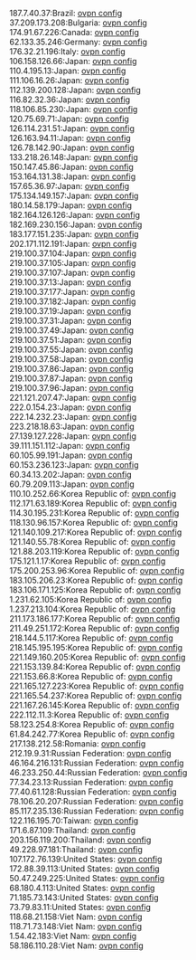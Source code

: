 187.7.40.37:Brazil: [ovpn config](vpn/187_7_40_37.ovpn)  
37.209.173.208:Bulgaria: [ovpn config](vpn/37_209_173_208.ovpn)  
174.91.67.226:Canada: [ovpn config](vpn/174_91_67_226.ovpn)  
62.133.35.246:Germany: [ovpn config](vpn/62_133_35_246.ovpn)  
176.32.21.196:Italy: [ovpn config](vpn/176_32_21_196.ovpn)  
106.158.126.66:Japan: [ovpn config](vpn/106_158_126_66.ovpn)  
110.4.195.13:Japan: [ovpn config](vpn/110_4_195_13.ovpn)  
111.106.16.26:Japan: [ovpn config](vpn/111_106_16_26.ovpn)  
112.139.200.128:Japan: [ovpn config](vpn/112_139_200_128.ovpn)  
116.82.32.36:Japan: [ovpn config](vpn/116_82_32_36.ovpn)  
118.106.85.230:Japan: [ovpn config](vpn/118_106_85_230.ovpn)  
120.75.69.71:Japan: [ovpn config](vpn/120_75_69_71.ovpn)  
126.114.231.51:Japan: [ovpn config](vpn/126_114_231_51.ovpn)  
126.163.94.11:Japan: [ovpn config](vpn/126_163_94_11.ovpn)  
126.78.142.90:Japan: [ovpn config](vpn/126_78_142_90.ovpn)  
133.218.26.148:Japan: [ovpn config](vpn/133_218_26_148.ovpn)  
150.147.45.86:Japan: [ovpn config](vpn/150_147_45_86.ovpn)  
153.164.131.38:Japan: [ovpn config](vpn/153_164_131_38.ovpn)  
157.65.36.97:Japan: [ovpn config](vpn/157_65_36_97.ovpn)  
175.134.149.157:Japan: [ovpn config](vpn/175_134_149_157.ovpn)  
180.14.58.179:Japan: [ovpn config](vpn/180_14_58_179.ovpn)  
182.164.126.126:Japan: [ovpn config](vpn/182_164_126_126.ovpn)  
182.169.230.156:Japan: [ovpn config](vpn/182_169_230_156.ovpn)  
183.177.151.235:Japan: [ovpn config](vpn/183_177_151_235.ovpn)  
202.171.112.191:Japan: [ovpn config](vpn/202_171_112_191.ovpn)  
219.100.37.104:Japan: [ovpn config](vpn/219_100_37_104.ovpn)  
219.100.37.105:Japan: [ovpn config](vpn/219_100_37_105.ovpn)  
219.100.37.107:Japan: [ovpn config](vpn/219_100_37_107.ovpn)  
219.100.37.13:Japan: [ovpn config](vpn/219_100_37_13.ovpn)  
219.100.37.177:Japan: [ovpn config](vpn/219_100_37_177.ovpn)  
219.100.37.182:Japan: [ovpn config](vpn/219_100_37_182.ovpn)  
219.100.37.19:Japan: [ovpn config](vpn/219_100_37_19.ovpn)  
219.100.37.31:Japan: [ovpn config](vpn/219_100_37_31.ovpn)  
219.100.37.49:Japan: [ovpn config](vpn/219_100_37_49.ovpn)  
219.100.37.51:Japan: [ovpn config](vpn/219_100_37_51.ovpn)  
219.100.37.55:Japan: [ovpn config](vpn/219_100_37_55.ovpn)  
219.100.37.58:Japan: [ovpn config](vpn/219_100_37_58.ovpn)  
219.100.37.86:Japan: [ovpn config](vpn/219_100_37_86.ovpn)  
219.100.37.87:Japan: [ovpn config](vpn/219_100_37_87.ovpn)  
219.100.37.96:Japan: [ovpn config](vpn/219_100_37_96.ovpn)  
221.121.207.47:Japan: [ovpn config](vpn/221_121_207_47.ovpn)  
222.0.154.23:Japan: [ovpn config](vpn/222_0_154_23.ovpn)  
222.14.232.23:Japan: [ovpn config](vpn/222_14_232_23.ovpn)  
223.218.18.63:Japan: [ovpn config](vpn/223_218_18_63.ovpn)  
27.139.127.228:Japan: [ovpn config](vpn/27_139_127_228.ovpn)  
39.111.151.112:Japan: [ovpn config](vpn/39_111_151_112.ovpn)  
60.105.99.191:Japan: [ovpn config](vpn/60_105_99_191.ovpn)  
60.153.236.123:Japan: [ovpn config](vpn/60_153_236_123.ovpn)  
60.34.13.202:Japan: [ovpn config](vpn/60_34_13_202.ovpn)  
60.79.209.113:Japan: [ovpn config](vpn/60_79_209_113.ovpn)  
110.10.252.66:Korea Republic of: [ovpn config](vpn/110_10_252_66.ovpn)  
112.171.63.189:Korea Republic of: [ovpn config](vpn/112_171_63_189.ovpn)  
114.30.195.231:Korea Republic of: [ovpn config](vpn/114_30_195_231.ovpn)  
118.130.96.157:Korea Republic of: [ovpn config](vpn/118_130_96_157.ovpn)  
121.140.109.217:Korea Republic of: [ovpn config](vpn/121_140_109_217.ovpn)  
121.140.55.78:Korea Republic of: [ovpn config](vpn/121_140_55_78.ovpn)  
121.88.203.119:Korea Republic of: [ovpn config](vpn/121_88_203_119.ovpn)  
175.121.1.17:Korea Republic of: [ovpn config](vpn/175_121_1_17.ovpn)  
175.200.253.96:Korea Republic of: [ovpn config](vpn/175_200_253_96.ovpn)  
183.105.206.23:Korea Republic of: [ovpn config](vpn/183_105_206_23.ovpn)  
183.106.171.125:Korea Republic of: [ovpn config](vpn/183_106_171_125.ovpn)  
1.231.62.105:Korea Republic of: [ovpn config](vpn/1_231_62_105.ovpn)  
1.237.213.104:Korea Republic of: [ovpn config](vpn/1_237_213_104.ovpn)  
211.173.186.177:Korea Republic of: [ovpn config](vpn/211_173_186_177.ovpn)  
211.49.251.172:Korea Republic of: [ovpn config](vpn/211_49_251_172.ovpn)  
218.144.5.117:Korea Republic of: [ovpn config](vpn/218_144_5_117.ovpn)  
218.145.195.195:Korea Republic of: [ovpn config](vpn/218_145_195_195.ovpn)  
221.149.160.205:Korea Republic of: [ovpn config](vpn/221_149_160_205.ovpn)  
221.153.139.84:Korea Republic of: [ovpn config](vpn/221_153_139_84.ovpn)  
221.153.66.8:Korea Republic of: [ovpn config](vpn/221_153_66_8.ovpn)  
221.165.127.223:Korea Republic of: [ovpn config](vpn/221_165_127_223.ovpn)  
221.165.54.237:Korea Republic of: [ovpn config](vpn/221_165_54_237.ovpn)  
221.167.26.145:Korea Republic of: [ovpn config](vpn/221_167_26_145.ovpn)  
222.112.11.3:Korea Republic of: [ovpn config](vpn/222_112_11_3.ovpn)  
58.123.254.8:Korea Republic of: [ovpn config](vpn/58_123_254_8.ovpn)  
61.84.242.77:Korea Republic of: [ovpn config](vpn/61_84_242_77.ovpn)  
217.138.212.58:Romania: [ovpn config](vpn/217_138_212_58.ovpn)  
212.19.9.31:Russian Federation: [ovpn config](vpn/212_19_9_31.ovpn)  
46.164.216.131:Russian Federation: [ovpn config](vpn/46_164_216_131.ovpn)  
46.233.250.44:Russian Federation: [ovpn config](vpn/46_233_250_44.ovpn)  
77.34.23.13:Russian Federation: [ovpn config](vpn/77_34_23_13.ovpn)  
77.40.61.128:Russian Federation: [ovpn config](vpn/77_40_61_128.ovpn)  
78.106.20.207:Russian Federation: [ovpn config](vpn/78_106_20_207.ovpn)  
85.117.235.136:Russian Federation: [ovpn config](vpn/85_117_235_136.ovpn)  
122.116.195.70:Taiwan: [ovpn config](vpn/122_116_195_70.ovpn)  
171.6.87.109:Thailand: [ovpn config](vpn/171_6_87_109.ovpn)  
203.156.119.200:Thailand: [ovpn config](vpn/203_156_119_200.ovpn)  
49.228.97.181:Thailand: [ovpn config](vpn/49_228_97_181.ovpn)  
107.172.76.139:United States: [ovpn config](vpn/107_172_76_139.ovpn)  
172.88.39.113:United States: [ovpn config](vpn/172_88_39_113.ovpn)  
50.47.249.225:United States: [ovpn config](vpn/50_47_249_225.ovpn)  
68.180.4.113:United States: [ovpn config](vpn/68_180_4_113.ovpn)  
71.185.73.143:United States: [ovpn config](vpn/71_185_73_143.ovpn)  
73.79.83.11:United States: [ovpn config](vpn/73_79_83_11.ovpn)  
118.68.21.158:Viet Nam: [ovpn config](vpn/118_68_21_158.ovpn)  
118.71.73.148:Viet Nam: [ovpn config](vpn/118_71_73_148.ovpn)  
1.54.42.183:Viet Nam: [ovpn config](vpn/1_54_42_183.ovpn)  
58.186.110.28:Viet Nam: [ovpn config](vpn/58_186_110_28.ovpn)  
